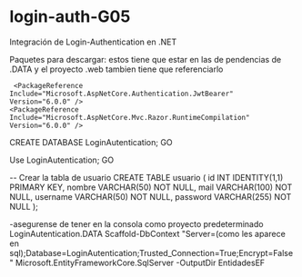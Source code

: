 # login-auth-G05
Integración de Login-Authentication en .NET

Paquetes para descargar:
estos tiene que estar en las de pendencias de .DATA y el proyecto .web tambien tiene que referenciarlo
   <PackageReference Include="Microsoft.EntityFrameworkCore.SqlServer" Version="6.0.0" />
    <PackageReference Include="Microsoft.EntityFrameworkCore.Tools" Version="6.0.0">
    <PackageReference Include="Microsoft.EntityFrameworkCore" Version="6.0.0" />
    <PackageReference Include="Microsoft.EntityFrameworkCore.Design" Version="6.0.0">

     <PackageReference Include="Microsoft.AspNetCore.Authentication.JwtBearer" Version="6.0.0" />
    <PackageReference Include="Microsoft.AspNetCore.Mvc.Razor.RuntimeCompilation" Version="6.0.0" />


CREATE DATABASE LoginAutentication;
GO

Use LoginAutentication;
GO

-- Crear la tabla de usuario
CREATE TABLE usuario (
    id INT IDENTITY(1,1) PRIMARY KEY,
    nombre VARCHAR(50) NOT NULL,
    mail VARCHAR(100) NOT NULL,
    username VARCHAR(50) NOT NULL,
    password VARCHAR(255) NOT NULL
);

-asegurense de tener en la consola como proyecto predeterminado LoginAutentication.DATA
Scaffold-DbContext "Server=(como les aparece en sql);Database=LoginAutentication;Trusted_Connection=True;Encrypt=False" Microsoft.EntityFrameworkCore.SqlServer -OutputDir EntidadesEF